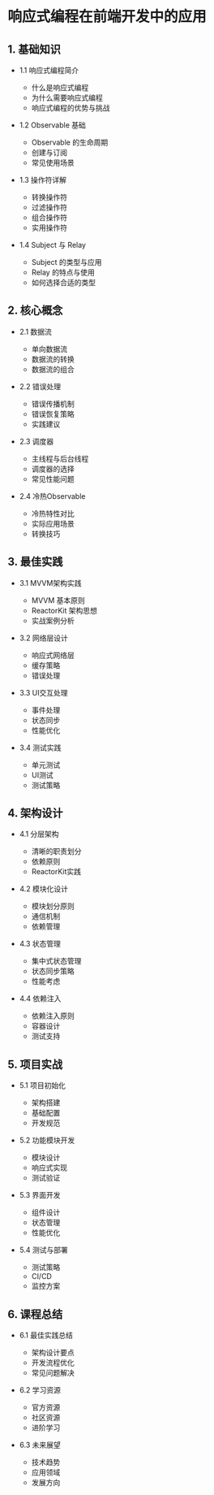 # 响应式编程在前端开发中的应用

## 1. 基础知识
- 1.1 响应式编程简介
  - 什么是响应式编程
  - 为什么需要响应式编程
  - 响应式编程的优势与挑战
  
- 1.2 Observable 基础
  - Observable 的生命周期
  - 创建与订阅
  - 常见使用场景
  
- 1.3 操作符详解
  - 转换操作符
  - 过滤操作符
  - 组合操作符
  - 实用操作符
  
- 1.4 Subject 与 Relay
  - Subject 的类型与应用
  - Relay 的特点与使用
  - 如何选择合适的类型

## 2. 核心概念
- 2.1 数据流
  - 单向数据流
  - 数据流的转换
  - 数据流的组合
  
- 2.2 错误处理
  - 错误传播机制
  - 错误恢复策略
  - 实践建议
  
- 2.3 调度器
  - 主线程与后台线程
  - 调度器的选择
  - 常见性能问题
  
- 2.4 冷热Observable
  - 冷热特性对比
  - 实际应用场景
  - 转换技巧

## 3. 最佳实践
- 3.1 MVVM架构实践
  - MVVM 基本原则
  - ReactorKit 架构思想
  - 实战案例分析
  
- 3.2 网络层设计
  - 响应式网络层
  - 缓存策略
  - 错误处理
  
- 3.3 UI交互处理
  - 事件处理
  - 状态同步
  - 性能优化
  
- 3.4 测试实践
  - 单元测试
  - UI测试
  - 测试策略

## 4. 架构设计
- 4.1 分层架构
  - 清晰的职责划分
  - 依赖原则
  - ReactorKit实践
  
- 4.2 模块化设计
  - 模块划分原则
  - 通信机制
  - 依赖管理
  
- 4.3 状态管理
  - 集中式状态管理
  - 状态同步策略
  - 性能考虑
  
- 4.4 依赖注入
  - 依赖注入原则
  - 容器设计
  - 测试支持

## 5. 项目实战
- 5.1 项目初始化
  - 架构搭建
  - 基础配置
  - 开发规范
  
- 5.2 功能模块开发
  - 模块设计
  - 响应式实现
  - 测试验证
  
- 5.3 界面开发
  - 组件设计
  - 状态管理
  - 性能优化
  
- 5.4 测试与部署
  - 测试策略
  - CI/CD
  - 监控方案

## 6. 课程总结
- 6.1 最佳实践总结
  - 架构设计要点
  - 开发流程优化
  - 常见问题解决
  
- 6.2 学习资源
  - 官方资源
  - 社区资源
  - 进阶学习
  
- 6.3 未来展望
  - 技术趋势
  - 应用领域
  - 发展方向